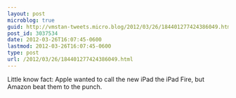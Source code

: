 ```yaml
---
layout: post
microblog: true
guid: http://vmstan-tweets.micro.blog/2012/03/26/184401277424386049.html
post_id: 3037534
date: 2012-03-26T16:07:45-0600
lastmod: 2012-03-26T16:07:45-0600
type: post
url: /2012/03/26/184401277424386049.html
---
```

Little know fact: Apple wanted to call the new iPad the iPad Fire, but Amazon beat them to the punch.
